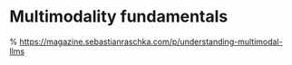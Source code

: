 # Multimodality fundamentals

% https://magazine.sebastianraschka.com/p/understanding-multimodal-llms